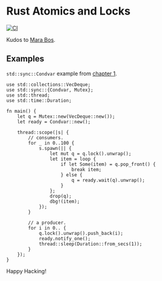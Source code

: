 # Rust Atomics and Locks

[![CI](https://github.com/keithnoguchi/atomics-rs/actions/workflows/ci.yml/badge.svg)](
https://github.com/keithnoguchi/atomics-rs/actions)

[mara bos]: https://m-ou.se/

Kudos to [Mara Bos].

## Examples

[chapter 1]: ch01/src/main.rs

`std::sync::Condvar` example from [chapter 1].

```
use std::collections::VecDeque;
use std::sync::{Condvar, Mutex};
use std::thread;
use std::time::Duration;

fn main() {
    let q = Mutex::new(VecDeque::new());
    let ready = Condvar::new();

    thread::scope(|s| {
        // consumers.
        for _ in 0..100 {
            s.spawn(|| {
                let mut q = q.lock().unwrap();
                let item = loop {
                    if let Some(item) = q.pop_front() {
                        break item;
                    } else {
                        q = ready.wait(q).unwrap();
                    }
                };
                drop(q);
                dbg!(item);
            });
        }

        // a producer.
        for i in 0.. {
            q.lock().unwrap().push_back(i);
            ready.notify_one();
            thread::sleep(Duration::from_secs(1));
        }
    });
}
```

Happy Hacking!
